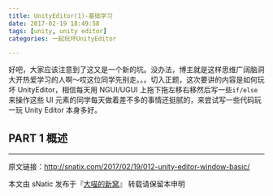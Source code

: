 ```yaml
---
title: UnityEditor(1)-基础学习
date: 2017-02-19 18:49:58
tags: [unity, unity editor]
categories: 一起玩坏UnityEditor

---
```


好吧，大家应该注意到了这又是一个新的坑。没办法，博主就是这样思维广阔脑洞大开热爱学习的人啊～哎这位同学先别走。。。切入正题，这次要讲的内容是如何玩坏 UnityEditor，相信每天用 NGUI/UGUI 上拖下拖左移右移然后写一些`if/else`来操作这些 UI 元素的同学每天做着差不多的事情还挺腻的，来尝试写一些代码玩一玩 Unity Editor 本身多好。

<!--more-->

## PART 1 概述



------

原文链接：http://snatix.com/2017/02/19/012-unity-editor-window-basic/

本文由 sNatic 发布于『[大喵的新窝](http://snatix.com)』 转载请保留本申明
